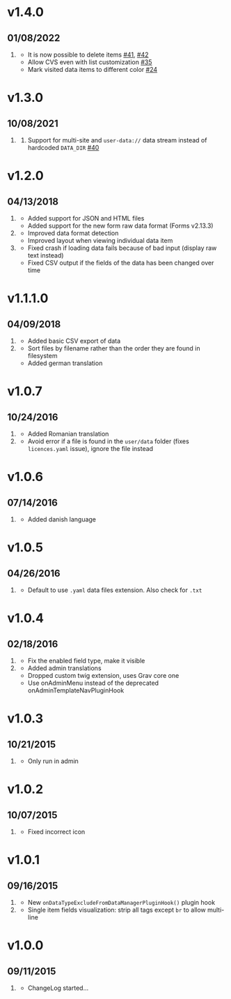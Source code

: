 # v1.4.0
## 01/08/2022

1. [](#new)
   * It is now possible to delete items [#41](https://github.com/getgrav/grav-plugin-data-manager/pull/41), [#42](https://github.com/getgrav/grav-plugin-data-manager/pull/42)
   * Allow CVS even with list customization [#35](https://github.com/getgrav/grav-plugin-data-manager/pull/35)
   * Mark visited data items to different color [#24](https://github.com/getgrav/grav-plugin-data-manager/pull/24)

# v1.3.0
## 10/08/2021

1. [](#improved)
   1. Support for multi-site and `user-data://` data stream instead of hardcoded `DATA_DIR` [#40](https://github.com/getgrav/grav-plugin-data-manager/pull/40)

# v1.2.0
## 04/13/2018

1. [](#new)
    * Added support for JSON and HTML files
    * Added support for the new form raw data format (Forms v2.13.3)
1. [](#improved)
    * Improved data format detection
    * Improved layout when viewing individual data item
1. [](#bugfix)
    * Fixed crash if loading data fails because of bad input (display raw text instead)
    * Fixed CSV output if the fields of the data has been changed over time

# v1.1.1.0
## 04/09/2018

1. [](#new)
    * Added basic CSV export of data
1. [](#improved)
    * Sort files by filename rather than the order they are found in filesystem
    * Added german translation

# v1.0.7
## 10/24/2016

1. [](#improved)
    * Added Romanian translation
1. [](#bugfix)
    * Avoid error if a file is found in the `user/data` folder (fixes `licences.yaml` issue), ignore the file instead

# v1.0.6
## 07/14/2016

1. [](#improved)
    * Added danish language

# v1.0.5
## 04/26/2016

1. [](#bugfix)
    * Default to use `.yaml` data files extension. Also check for `.txt`

# v1.0.4
## 02/18/2016

1. [](#bugfix)
    * Fix the enabled field type, make it visible
1. [](#improved)
    * Added admin translations
    * Dropped custom twig extension, uses Grav core one
    * Use onAdminMenu instead of the deprecated onAdminTemplateNavPluginHook

# v1.0.3
## 10/21/2015

1. [](#bugfix)
    * Only run in admin

# v1.0.2
## 10/07/2015

1. [](#bugfix)
    * Fixed incorrect icon

# v1.0.1
## 09/16/2015

1. [](#new)
    * New `onDataTypeExcludeFromDataManagerPluginHook()` plugin hook
1. [](#bugfix)
    * Single item fields visualization: strip all tags except `br` to allow multi-line

# v1.0.0
## 09/11/2015

1. [](#new)
    * ChangeLog started...
